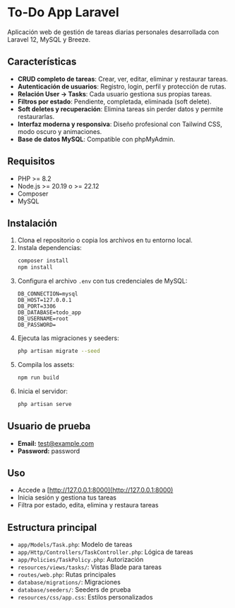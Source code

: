 
# To-Do App Laravel

Aplicación web de gestión de tareas diarias personales desarrollada con Laravel 12, MySQL y Breeze.

## Características

- **CRUD completo de tareas**: Crear, ver, editar, eliminar y restaurar tareas.
- **Autenticación de usuarios**: Registro, login, perfil y protección de rutas.
- **Relación User -> Tasks**: Cada usuario gestiona sus propias tareas.
- **Filtros por estado**: Pendiente, completada, eliminada (soft delete).
- **Soft deletes y recuperación**: Elimina tareas sin perder datos y permite restaurarlas.
- **Interfaz moderna y responsiva**: Diseño profesional con Tailwind CSS, modo oscuro y animaciones.
- **Base de datos MySQL**: Compatible con phpMyAdmin.

## Requisitos

- PHP >= 8.2
- Node.js >= 20.19 o >= 22.12
- Composer
- MySQL

## Instalación

1. Clona el repositorio o copia los archivos en tu entorno local.
2. Instala dependencias:
	```bash
	composer install
	npm install
	```
3. Configura el archivo `.env` con tus credenciales de MySQL:
	```env
	DB_CONNECTION=mysql
	DB_HOST=127.0.0.1
	DB_PORT=3306
	DB_DATABASE=todo_app
	DB_USERNAME=root
	DB_PASSWORD=
	```
4. Ejecuta las migraciones y seeders:
	```bash
	php artisan migrate --seed
	```
5. Compila los assets:
	```bash
	npm run build
	```
6. Inicia el servidor:
	```bash
	php artisan serve
	```

## Usuario de prueba

- **Email:** test@example.com
- **Password:** password

## Uso

- Accede a [http://127.0.0.1:8000](http://127.0.0.1:8000)
- Inicia sesión y gestiona tus tareas
- Filtra por estado, edita, elimina y restaura tareas

## Estructura principal

- `app/Models/Task.php`: Modelo de tareas
- `app/Http/Controllers/TaskController.php`: Lógica de tareas
- `app/Policies/TaskPolicy.php`: Autorización
- `resources/views/tasks/`: Vistas Blade para tareas
- `routes/web.php`: Rutas principales
- `database/migrations/`: Migraciones
- `database/seeders/`: Seeders de prueba
- `resources/css/app.css`: Estilos personalizados